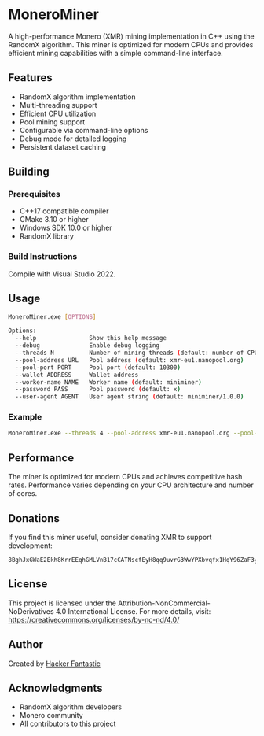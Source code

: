 # MoneroMiner

A high-performance Monero (XMR) mining implementation in C++ using the RandomX algorithm. This miner is optimized for modern CPUs and provides efficient mining capabilities with a simple command-line interface.

## Features

- RandomX algorithm implementation
- Multi-threading support
- Efficient CPU utilization
- Pool mining support
- Configurable via command-line options
- Debug mode for detailed logging
- Persistent dataset caching

## Building

### Prerequisites

- C++17 compatible compiler
- CMake 3.10 or higher
- Windows SDK 10.0 or higher
- RandomX library

### Build Instructions

Compile with Visual Studio 2022.

## Usage

```bash
MoneroMiner.exe [OPTIONS]

Options:
  --help               Show this help message
  --debug              Enable debug logging
  --threads N          Number of mining threads (default: number of CPU cores)
  --pool-address URL   Pool address (default: xmr-eu1.nanopool.org)
  --pool-port PORT     Pool port (default: 10300)
  --wallet ADDRESS     Wallet address
  --worker-name NAME   Worker name (default: miniminer)
  --password PASS      Pool password (default: x)
  --user-agent AGENT   User agent string (default: miniminer/1.0.0)
```

### Example

```bash
MoneroMiner.exe --threads 4 --pool-address xmr-eu1.nanopool.org --pool-port 10300 --wallet YOUR_WALLET_ADDRESS
```

## Performance

The miner is optimized for modern CPUs and achieves competitive hash rates. Performance varies depending on your CPU architecture and number of cores.

## Donations

If you find this miner useful, consider donating XMR to support development:

```
8BghJxGWaE2Ekh8KrrEEqhGMLVnB17cCATNscfEyH8qq9uvrG3WwYPXbvqfx1HqY96ZaF3yVYtcQ2X1KUMNt2Pr29M41jHf
```

## License

This project is licensed under the Attribution-NonCommercial-NoDerivatives 4.0 International License.
For more details, visit: https://creativecommons.org/licenses/by-nc-nd/4.0/

## Author

Created by [Hacker Fantastic](https://hacker.house)

## Acknowledgments

- RandomX algorithm developers
- Monero community
- All contributors to this project
